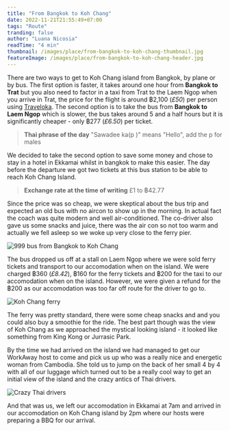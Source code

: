 ```yaml
---
title: "From Bangkok to Koh Chang"
date: 2022-11-21T21:55:49+07:00
tags: "Route"
tranding: false
author: "Luana Nicosia"
readTime: "4 min"
thumbnail: /images/place/from-bangkok-to-koh-chang-thumbnail.jpg
featureImage: /images/place/from-bangkok-to-koh-chang-header.jpg
---
```


There are two ways to get to Koh Chang island from Bangkok, by plane or by bus. The first option is faster, it takes around one hour from **Bangkok to Trat** but you also need to factor in a taxi from Trat to the Laem Ngop when you arrive in Trat, the price for the flight is around ฿2,100 (*£50*) per person using [Traveloka]([https://www.traveloka.com/th-th/](https://www.traveloka.com/th-th/)). The second option is to take the bus from **Bangkok to Laem Ngop** which is slower, the bus takes around 5 and a half hours but it is significantly cheaper - only ฿277 (*£6.50*) per ticket.  

> **Thai phrase of the day** "Sawadee ka(p )" means "Hello", add the p for males

We decided to take the second option to save some money and chose to stay in a hotel in Ekkamai whilst in bangkok to make this easier. The day before the departure we got two tickets at this bus station to be able to reach Koh Chang Island. 

> **Exchange rate at the time of writing** £1 to ฿42.77

Since the price was so cheap, we were skeptical about the bus trip and expected an old bus with no aircon to show up in the morning. In actual fact the coach was quite modern and well air-conditioned. The co-driver also gave us some snacks and juice, there was the air con so not too warm and actually we fell asleep so we woke up very close to the ferry pier.

![999 bus from Bangkok to Koh Chang](Https://drive.google.com/uc?export=view&id=1IyXPs-rSmwcRfmQZAOmk5ZTSUMM3JEZ_)

The bus dropped us off at a stall on Laem Ngop where we were sold ferry tickets and transport to our accomodation when on the island. We were charged ฿360 (*£8.42*), ฿160 for the ferry tickets and ฿200 for the taxi to our accomodation when on the island. However, we were given a refund for the ฿200 as our accomodation was too far off route for the driver to go to.

![Koh Chang ferry](Https://drive.google.com/uc?export=view&id=1BMlxmzCX1ldQj68a66OpFfaQBciJy4zo)

The ferry was pretty standard, there were some cheap snacks and and you could also buy a smoothie for the ride. The best part though was the view of Koh Chang as we approached  the mystical looking island - it looked like something from King Kong or Jurrasic Park. 

<!-- ![Koh Chang Island view from ferry](Https://drive.google.com/uc?export=view&id=1jzs1Jbq5GvBO_56X9u8qFWgIIVEwZG-s) -->

By the time we had arrived on the island we had managed to get our WorkAway host to come and pick us up who was a really nice and energetic woman from Cambodia. She told us to jump on the back of her small 4 by 4 with all of our luggage which turned out to be a really cool way to get an initial view of the island and the crazy antics of Thai drivers.

![Crazy Thai drivers](Https://drive.google.com/uc?export=view&id=1wt3OyXQ5Nwc15dENLuRqsezvo8neVi16)

And that was us, we left our accomodation in Ekkamai at 7am and arrived in our accomodation on Koh Chang island by 2pm where our hosts were preparing a BBQ for our arrival.
